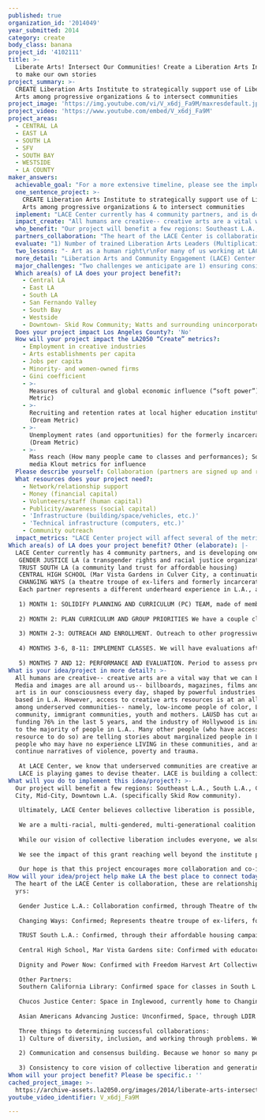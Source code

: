 ```yaml
---
published: true
organization_id: '2014049'
year_submitted: 2014
category: create
body_class: banana
project_id: '4102111'
title: >-
  Liberate Arts! Intersect Our Communities! Create a Liberation Arts Institute
  to make our own stories
project_summary: >-
  CREATE Liberation Arts Institute to strategically support use of Liberation
  Arts among progressive organizations & to intersect communities
project_image: 'https://img.youtube.com/vi/V_x6dj_Fa9M/maxresdefault.jpg'
project_video: 'https://www.youtube.com/embed/V_x6dj_Fa9M'
project_areas:
  - CENTRAL LA
  - EAST LA
  - SOUTH LA
  - SFV
  - SOUTH BAY
  - WESTSIDE
  - LA COUNTY
maker_answers:
  achievable_goal: "For a more extensive timeline, please see the implementation plan above.  We believe a couple of aspects will especially support our project within 12 months.\r\n\r\n1) A collective where everyone has ownership over our organization and work.  Because we work with a consensus based model, everyone is heard and the skills everyone brings are valued.  That means that no one person will take on the entirety of the work that needs to get done, we will always be working as a team.\r\n\r\n2) With a structure that allows for a public performance or sharing after each class period, we will be able to have periodic opportunities for heightened visibility to recruit more people to participate in our classes and volunteer with our institute.\r\n\r\n3) Evaluation is highly important, and we are committed to evaluation so that the changes that need to happen inevitably with a new project can happen real time rather than the next period of classes.\r\n\r\n4) Much of this work is rooted in the experiences and lessons from an ongoing collaboration with the University of Southern California's Masters Program in Applied Theatre Arts.  This program no longer exists, and now the LACE Center houses these ongoing projects. These experiences taught us how to navigate institutions, where to build our ongoing supportive relationships, and ways that intersectional exchange is possible. This relationship allowed us to build relationships and rapport for almost 2 years with this work, and now there is a visible and powerful community supporting the work of Liberation Arts.\r\n\r\nAlong with this, hiring a Program Coordinator will allow all the pieces of this project to go along smoothly logistically, with the Planning Team to support.  We have been waiting for an opportunity like this, and are ready to hit the ground running, wasting no time!"
  one_sentence_project: >-
    CREATE Liberation Arts Institute to strategically support use of Liberation
    Arts among progressive organizations & to intersect communities
  implement: "LACE Center currently has 4 community partners, and is developing one more: \r\nGENDER JUSTICE LA (a transgender rights and racial justice organization)\r\nTRUST SOUTH LA (a community land trust for affordable housing) \r\nCENTRAL HIGH SCHOOL (Mar Vista Gardens in Culver City, a continuation high school) \r\nCHANGING WAYS (a theatre troupe of ex-lifers and formerly incarcerated youth workers).\r\nEach partner represents a different underheard experience in L.A., and each voice is represented on a Planning Team body that guides the path of the LACE Center. Each of these sites has ongoing Liberation Arts programs, and each program reaches different communities. For developing a LACE Institute, we are also partnered with Dignity and Power Now’s Freedom Harvest Arts Collective to gain from their experience of community curriculum development (Dandelions Rising Institute, #riseofthedandelions art series).  Our primary team is made of 15 people, mostly from these organizations, who will carry out visioning, planning, logistically organizing, and team management as our Planning and Curriculum (PC) Team. \r\n\r\n1) MONTH 1: SOLIDIFY PLANNING AND CURRICULUM (PC) TEAM, made of members and leaders from community partner organizations, community-based artists & educators, and other stakeholders as defined by our Planning Team.\r\n\r\n2) MONTH 2: PLAN CURRICULUM AND GROUP PRIORITIES We have a couple classes in motion already, with a couple in progress. Theatre of the Oppressed Theory and Praxis Class (led by Brent Blair), and Playback Theatre Class (led by Joyce Lu), which will begin this fall, the PC Team will pick 2 other classes to be taught on a biweekly basis, that the PC team will help implement, and potentially teach a 3rd class about strategies.\r\n\r\n3) MONTH 2-3: OUTREACH AND ENROLLMENT. Outreach to other progressive and forward-thinking orgs to be students/ co-participants. Our dream is to give some participant stipends so we can enhance working-class cultural work leadership, knowing that many folks cannot prioritize critical art and expressive work due to economic access.\r\n\r\n4) MONTHS 3-6, 8-11: IMPLEMENT CLASSES. We will have evaluations after every class so we can stay up-to-date with the needs of the participants. The outcomes for participants will be certificates of completion for each, along with 2 public performances for the year.  \r\n\r\n5) MONTHS 7 AND 12: PERFORMANCE AND EVALUATION. Period to assess previous gains, and implement best process for upcoming period.\r\n\r\n"
  impact_create: "All humans are creative-- creative arts are a vital way that we can be human.  Media and images are all around us-- billboards, magazines, films and music, art is in our consciousness every day, shaped by powerful industries many based in L.A.  However, access to creative arts resources is at an all time low among underserved communities-- namely, low-income people of color, LGBT community, immigrant communities, youth and mothers.  LAUSD has cut arts funding 76% in the last 5 years, and the industry of Hollywood is inaccessible to the majority of people in L.A.. Many other people (who have access and resource to do so) are telling stories about marginalized people in L.A., people who may have no experience LIVING in these communities, and as such, continue narratives of violence, poverty and trauma.  \r\n\r\nAt LACE Center, we know that underserved communities are creative and resilient.  We are part of these communities. The true stories about us are already there, but how do we learn how to share them with each other? How can we develop our aesthetic around our stories?  And ultimately, how do we make systemic change possible through our visions and imaginations?  Liberation Arts and Community Engagement (LACE) is not only about art-resources-- it is a path through which we connect our struggles towards collective liberation.  The LACE Institute is a way to spread seeds of tools, our communities make up the beautiful branches of experiences, and our visions, work, art make up the fragrance of the fruit and flowers of transformed conditions.\r\nLACE is playing games to devise theater. LACE is building a collective narrative through poetry lines. LACE is having dialogue not just through debate-like words, but also through embodied images that communicate on multiple layers.  LACE Center is conscious of the power structures that exist, and learning how we are not only individually affected, but actually collectively affected.  LACE is inclusive, seeking to build leaders in communities that are underrepresented, prioritizing sustainability through stipends. LACE is intersectional, bringing multiple experiences, identities and languages to create together.  With LACE multiplied through LA, we will find common language and vision for a new LA in 2050, where play is encouraged, creativity is central to everyone’s daily life, and where we live in community with each other across borders and identities."
  who_benefit: "Our project will benefit a few regions: Southeast L.A., South L.A., Culver City, Mid-City, Downtown L.A. (specifically Skid Row community).  \r\n\r\nUltimately, LACE Center believes collective liberation is possible, where all people have basic needs met, and are able to grow, learn, thrive, connect, love, and express themselves according to their self-determined ways of being.  LACE aims to shape individual and collective consciousness towards building a world that includes many worlds, by resisting oppression through the process of art-making, as well as through the resulting art piece.  As such, we see that Liberation Arts and Community Engagement framework is for everyone so we may achieve collective liberation together. \r\n\r\nWe are a multi-racial, multi-gendered, multi-generational coalition of artists, organizers, activists, students and educators.\r\n\r\nWhile our vision of collective liberation includes everyone, we also see a dire need for creative resources among particular communities.  As such, we see ourselves as filling a gap, so our priorities in terms of the communities we serve will be- low-income communities, African-American communities, Latino communities, Asian Pacific Islander communities, LGBT community (specifically the under-resourced Transgender community), immigrant communities, community-based artists, community organizers, educators in our regions, counselors in our regions.   \r\n\r\nWe see the impact of this grant reaching well beyond the institute participants. Each participant is part of a larger community, and part of their training is to create a Liberation Arts group in their own community using the skills they have learned in the institute.  This allows even broader communities of people to be connected through the LACE Institute.  We particular hope that families, classmates, spiritual communities, campaign-based organizations, grassroots organizations, people working in public schools build a firm grasp on Liberation Arts skills through the students/co-participants. \r\n\r\nOur hope is that this project encourages more collaboration and co-investigation of people's conditions.  It is important to build the power of local communities in expressive arts, while also connecting people with different experiences.  This question ultimately determines the way we decide what and with whom we build.  By building a strong core of Liberation Artists from the bottom-up, we see an LA transformed for and by the people who are most affected."
  partners_collaboration: "The heart of the LACE Center is collaboration, these are relationships of 2 yrs:\r\n\r\nGender Justice L.A.: Collaboration confirmed, through Theatre of the Oppressed program; GJLA represents the grassroots voice of the transgender and gender non-conforming community in L.A., particularly of trans people of color.\r\n\r\nChanging Ways: Confirmed; Represents theatre troupe of ex-lifers, formerly incarcerated peoples with long-term sentences, who work with incarcerated and impacted youth along with outreach to other ex-lifers.\r\n\r\nTRUST South L.A.: Confirmed, through their affordable housing campaigns, and Escuelita program; TRUST South LA is a land trust committed to developing affordable housing for South LA residents\r\n\r\nCentral High School, Mar Vista Gardens site: Confirmed with educator sponsor, Vitaly; Central High School represents low-income youth of color who are excluded from the Culver City School District-- Central is a safe, supportive and self-directed learning environment.\r\n\r\nDignity and Power Now: Confirmed with Freedom Harvest Art Collective program; DPN is an organization fighting for the rights and dignity of people impacted by incarceration, particularly around the L.A. jail system, the world's largest jail.  \r\n\r\nOther Partners:\r\nSouthern California Library: Confirmed space for classes in South L.A. and curriculum development support with librarians and historical archives. \r\n\r\nChucos Justice Center: Space in Inglewood, currently home to Changing Ways.\r\n\r\nAsian Americans Advancing Justice: Unconfirmed, Space, through LDIR program\r\n\r\nThree things to determining successful collaborations:\r\n1) Culture of diversity, inclusion, and working through problems.  We believe that diversity of experience, language, class, cultural background, gender, race, & age are essential to creating vibrant and effective programs, especially for a landscape of L.A. that holds so many stories.  As such, part of our culture is inclusion and working through problems together, knowing there are certain things that we might not agree, but that being together and working through it is the most important.\r\n\r\n2) Communication and consensus building. Because we honor so many people's stories, Spanish translation & funds transparency is important. We also work through building consensus so that all voices are heard in decisions\r\n\r\n3) Consistency to core vision of collective liberation and generating intersecting spaces to build our stories. Big-picture keeps us united. "
  evaluate: "1) Number of trained Liberation Arts Leaders (Multiplication of work)\r\n- How many of these leaders have experience of being formerly incarcerated?\r\n- How many of these leaders are youth?\r\n- How many of these leaders have homeless experience?\r\n- How many are transgender or gender non-conforming?\r\n- How many are leading intersectional conversations (planning events, leading conversations during classes and LACE events, etc.)\r\nMETRIC: Unemployment rates (and opportunities) for the formerly incarcerated; Employment in creative industries\r\n\r\n2) New groups formed and youth outreach\r\n- Where is the new Liberation Arts group located?  What kind of project is being developed?\r\n- Who is the greater community of this project? Are youth (ages 24 and under) involved?\r\n- How many different groups/communities are represented in each class?\r\n- Are youth able to gain class credit from this project?\r\n- Are different kinds of media being used for documentation and publicity?  Use of social media?\r\nMETRIC: Measures of cultural and global economic influence (“soft power”); Gini coefficient; Recruiting and retention rates at local higher education institutions\r\n\r\n3) Arts, campaign-based, and cultural establishments per capita using liberation arts tools to do their work\r\n- Is Liberation Arts used as a tool in programming?  To what goal or ends?\r\n- Is this group developing more opportunities for non-traditional leadership, learning styles, marginalized identities?\r\n- Is this establishment expanding the use of arts in connection with basic needs / campaign-based work?\r\n- How is this establishment using Liberation Arts to broaden their reach?\r\n\r\nMETRICS: Jobs per capita, Minority- and women-owned firms, Gini coefficient\r\n"
  two_lessons: "- Art as a human right\r\nFor many of us working at LACE Center, art was not just a fun afterschool activity, or a training to gain social capital.  Art was and is a means of survival. Be it coming home to a community music gathering after a long week of working in exploitative environments, finding dance as a means to set boundaries and find liberation in one's body, or developing community through designing a mural street art project, art is never disconnected from our day-to-day experiences of oppression.  Poet Audre Lorde writes \"[...]poetry is not a luxury. It is a vital necessity of our existence. It forms the quality of the light within which we predicate our hopes and dreams toward survival and change, first made into language, then into idea, then into more tangible action.\"  The LACE Center believes that through collective creativity, we can change ourselves internally, healing wounds and trauma caused by oppressive systems.  We can heal our communities collectively by sharing and witnessing stories, recognizing our struggles are shared, and our lives are connected.  We can change our system by acknowledging these things, building skills and power to devise short and long-term strategies.  Through Liberation Arts, all modes of thinking and learning are upheld, expanding accessible learning spaces and education.  Ultimately, liberation arts allows everyone to be at the table to create a new vision, a new change in the world.\r\n\r\n- In our experience as community organizers and leaders, the rapid pace of work that determines policy change often did not allow much space to connect with other organizers, develop strategies, vision and create art, and ultimately reflect on our movement work.  With LACE Center, we hope to hold that space for other folks doing important policy change work.  We hope to fill a gap that allows folks to slow down, reflect, create art, build skills in ways that are accessible to many people.  We hope to enhance the images, the aesthetics, the humor, the beauty and creativity coming out of progressive movements. We hope to support social change as a shift towards more joy and creativity, as well as towards more dignity and justice.\r\nFinally, we hope to build more unification and collaboration between campaigns, and knock down walls of competitions through dialogue, play and art."
  more_detail: "Liberation Arts and Community Engagement (LACE) Center will create a more aesthetic & connected movement for social change through the Liberation Arts Institute\r\n1) BUILD skills in  Liberation Arts, including Theatre of the Oppressed, Playback Theatre, Community-Based Visual Arts, Public Performance-- centering community storytelling\r\n2) CONNECT communities in dialogue through collective arts-- between campaigns about housing, mass incarceration, immigration, youth, gender and community-based responses to violence\r\n3) OPEN access to arts resources to fill in a resource gap for many marginalized communities in Los Angeles\r\n4) BUILD more culture of Liberation Arts, play, JOY within our social movements and day-to-day lives--- VIVA la gente!"
  major_challenges: "Two challenges we anticipate are 1) ensuring consistent participation and 2) consistently maintaining a process that is sustainable for everyone at the table.  \r\n\r\nConsistent participation is often difficult when many other life priorities are presented to our communities.  As such, we hope that stipended positions offer more incentive for people to be present at these vital trainings.  We also will schedule our classes based on what the needs in the room are, who is interested in which classes, and allowing for check-in moments when participants are not able to show up.  Providing support for transportation with the resources we have will also help people be present in the space.  Ultimately, this is a challenge that we have worked on several systems to improve, but we do anticipate this as an ongoing dynamic considering our work and the communities we serve.\r\n\r\nWe also anticipate difficulties in maintaining a consistent process that honors everyone's effort at the table, allowing this process to be sustainable.  Here are some ideas to support this anticipated challenge:\r\n- continue to have regular meetings to check-in and speak openly\r\n- Rejuvenation plans for our core planning and curriculum team, and class leaders\r\n- Pre-create written materials with Spanish translation\r\n- Create realistic goals and timelines\r\n- Develop work teams that are centralized around planning committee to create more unity\r\n- Affirm each others work, even when we need to shift.  Make sure everyone is heard in the process, and that we are able stay true to our vision of collective liberation.\r\n"
  Which area(s) of LA does your project benefit?:
    - Central LA
    - East LA
    - South LA
    - San Fernando Valley
    - South Bay
    - Westside
    - Downtown- Skid Row Community; Watts and surrounding unincorporated regions
  Does your project impact Los Angeles County?: 'No'
  How will your project impact the LA2050 “Create” metrics?:
    - Employment in creative industries
    - Arts establishments per capita
    - Jobs per capita
    - Minority- and women-owned firms
    - Gini coefficient
    - >-
      Measures of cultural and global economic influence (“soft power”) (Dream
      Metric)
    - >-
      Recruiting and retention rates at local higher education institutions
      (Dream Metric)
    - >-
      Unemployment rates (and opportunities) for the formerly incarcerated
      (Dream Metric)
    - >-
      Mass reach (How many people came to classes and performances); Social
      media Klout metrics for influence
  Please describe yourself: Collaboration (partners are signed up and ready to hit the ground running!)
  What resources does your project need?:
    - Network/relationship support
    - Money (financial capital)
    - Volunteers/staff (human capital)
    - Publicity/awareness (social capital)
    - 'Infrastructure (building/space/vehicles, etc.)'
    - 'Technical infrastructure (computers, etc.)'
    - Community outreach
  impact_metrics: "LACE Center project will affect several of the metrics above.  LACE Center is an art establishment serving regions of L.A. that do not host many creative industry spaces.  With this, we are employing non-traditional folks within the creative industries, name formerly incarcerated people, people with homeless experience, transgender people, people of color, immigrants and youth (ages 16-24).  These are key groups to develop leadership within as people most highly affected by systems of violence and oppression. \r\n\r\nWe believe in hiring non-traditional arts communities in order to build more creative industry skills within these communities.  Our regions of focus as well are regions with fewer arts establishments, and so we are building the Arts establishment per capita metric as well.  Our organization is also run by women of color, queer people, among other minority groups.  As we are building our board, our aim is to have 70% women, 40% queer and transgender identified, and 70% people of color. \r\n\r\nWe believe our work effects the Gini coefficient, which measures income inequality.  By focusing on the leadership of non-traditional communities, not only are we increasing income for those disenfranchised groups, but we are also developing more positive, healing and creative spaces, which allows for broader communities to grow and develop. We are also providing forward thinking organizations with the access to liberation arts-based tools and resources to move forward on their visions as a means to create systemic income-inequality change.\r\n\r\nWe hope to influence soft power as well-- through the production of images and stories from the bottom-up, and the utility of social media like facebook, tumblr, instagram and twitter, we can easily build up our reach of images to global influence, especially since many on the team have global connections and roots.\r\n\r\nFinally, we hire formerly incarcerated people as part of our Changing Ways site program, as well as the Dignity and Power Now Freedom Harvest collective.  This allows for these people to gain more solid network connections, share stories to heal from trauma around incarceration (key to breaking cycles of recidivism), and develop long-term visions for their organizations' plan.  \r\n"
Which area(s) of LA does your project benefit? Other (elaborate): |-
  LACE Center currently has 4 community partners, and is developing one more: 
   GENDER JUSTICE LA (a transgender rights and racial justice organization)
   TRUST SOUTH LA (a community land trust for affordable housing) 
   CENTRAL HIGH SCHOOL (Mar Vista Gardens in Culver City, a continuation high school) 
   CHANGING WAYS (a theatre troupe of ex-lifers and formerly incarcerated youth workers).
   Each partner represents a different underheard experience in L.A., and each voice is represented on a Planning Team body that guides the path of the LACE Center. Each of these sites has ongoing Liberation Arts programs, and each program reaches different communities. For developing a LACE Institute, we are also partnered with Dignity and Power Now’s Freedom Harvest Arts Collective to gain from their experience of community curriculum development (Dandelions Rising Institute, #riseofthedandelions art series). Our primary team is made of 15 people, mostly from these organizations, who will carry out visioning, planning, logistically organizing, and team management as our Planning and Curriculum (PC) Team. 
   
   1) MONTH 1: SOLIDIFY PLANNING AND CURRICULUM (PC) TEAM, made of members and leaders from community partner organizations, community-based artists & educators, and other stakeholders as defined by our Planning Team.
   
   2) MONTH 2: PLAN CURRICULUM AND GROUP PRIORITIES We have a couple classes in motion already, with a couple in progress. Theatre of the Oppressed Theory and Praxis Class (led by Brent Blair), and Playback Theatre Class (led by Joyce Lu), which will begin this fall, the PC Team will pick 2 other classes to be taught on a biweekly basis, that the PC team will help implement, and potentially teach a 3rd class about strategies.
   
   3) MONTH 2-3: OUTREACH AND ENROLLMENT. Outreach to other progressive and forward-thinking orgs to be students/ co-participants. Our dream is to give some participant stipends so we can enhance working-class cultural work leadership, knowing that many folks cannot prioritize critical art and expressive work due to economic access.
   
   4) MONTHS 3-6, 8-11: IMPLEMENT CLASSES. We will have evaluations after every class so we can stay up-to-date with the needs of the participants. The outcomes for participants will be certificates of completion for each, along with 2 public performances for the year. 
   
   5) MONTHS 7 AND 12: PERFORMANCE AND EVALUATION. Period to assess previous gains, and implement best process for upcoming period.
What is your idea/project in more detail?: >-
  All humans are creative-- creative arts are a vital way that we can be human.
  Media and images are all around us-- billboards, magazines, films and music,
  art is in our consciousness every day, shaped by powerful industries many
  based in L.A. However, access to creative arts resources is at an all time low
  among underserved communities-- namely, low-income people of color, LGBT
  community, immigrant communities, youth and mothers. LAUSD has cut arts
  funding 76% in the last 5 years, and the industry of Hollywood is inaccessible
  to the majority of people in L.A.. Many other people (who have access and
  resource to do so) are telling stories about marginalized people in L.A.,
  people who may have no experience LIVING in these communities, and as such,
  continue narratives of violence, poverty and trauma. 
   
   At LACE Center, we know that underserved communities are creative and resilient. We are part of these communities. The true stories about us are already there, but how do we learn how to share them with each other? How can we develop our aesthetic around our stories? And ultimately, how do we make systemic change possible through our visions and imaginations? Liberation Arts and Community Engagement (LACE) is not only about art-resources-- it is a path through which we connect our struggles towards collective liberation. The LACE Institute is a way to spread seeds of tools, our communities make up the beautiful branches of experiences, and our visions, work, art make up the fragrance of the fruit and flowers of transformed conditions.
   LACE is playing games to devise theater. LACE is building a collective narrative through poetry lines. LACE is having dialogue not just through debate-like words, but also through embodied images that communicate on multiple layers. LACE Center is conscious of the power structures that exist, and learning how we are not only individually affected, but actually collectively affected. LACE is inclusive, seeking to build leaders in communities that are underrepresented, prioritizing sustainability through stipends. LACE is intersectional, bringing multiple experiences, identities and languages to create together. With LACE multiplied through LA, we will find common language and vision for a new LA in 2050, where play is encouraged, creativity is central to everyone’s daily life, and where we live in community with each other across borders and identities.
What will you do to implement this idea/project?: >-
  Our project will benefit a few regions: Southeast L.A., South L.A., Culver
  City, Mid-City, Downtown L.A. (specifically Skid Row community). 
   
   Ultimately, LACE Center believes collective liberation is possible, where all people have basic needs met, and are able to grow, learn, thrive, connect, love, and express themselves according to their self-determined ways of being. LACE aims to shape individual and collective consciousness towards building a world that includes many worlds, by resisting oppression through the process of art-making, as well as through the resulting art piece. As such, we see that Liberation Arts and Community Engagement framework is for everyone so we may achieve collective liberation together. 
   
   We are a multi-racial, multi-gendered, multi-generational coalition of artists, organizers, activists, students and educators.
   
   While our vision of collective liberation includes everyone, we also see a dire need for creative resources among particular communities. As such, we see ourselves as filling a gap, so our priorities in terms of the communities we serve will be- low-income communities, African-American communities, Latino communities, Asian Pacific Islander communities, LGBT community (specifically the under-resourced Transgender community), immigrant communities, community-based artists, community organizers, educators in our regions, counselors in our regions. 
   
   We see the impact of this grant reaching well beyond the institute participants. Each participant is part of a larger community, and part of their training is to create a Liberation Arts group in their own community using the skills they have learned in the institute. This allows even broader communities of people to be connected through the LACE Institute. We particular hope that families, classmates, spiritual communities, campaign-based organizations, grassroots organizations, people working in public schools build a firm grasp on Liberation Arts skills through the students/co-participants. 
   
   Our hope is that this project encourages more collaboration and co-investigation of people's conditions. It is important to build the power of local communities in expressive arts, while also connecting people with different experiences. This question ultimately determines the way we decide what and with whom we build. By building a strong core of Liberation Artists from the bottom-up, we see an LA transformed for and by the people who are most affected.
How will your idea/project help make LA the best place to connect today? In LA2050?: >-
  The heart of the LACE Center is collaboration, these are relationships of 2
  yrs:
   
   Gender Justice L.A.: Collaboration confirmed, through Theatre of the Oppressed program; GJLA represents the grassroots voice of the transgender and gender non-conforming community in L.A., particularly of trans people of color.
   
   Changing Ways: Confirmed; Represents theatre troupe of ex-lifers, formerly incarcerated peoples with long-term sentences, who work with incarcerated and impacted youth along with outreach to other ex-lifers.
   
   TRUST South L.A.: Confirmed, through their affordable housing campaigns, and Escuelita program; TRUST South LA is a land trust committed to developing affordable housing for South LA residents
   
   Central High School, Mar Vista Gardens site: Confirmed with educator sponsor, Vitaly; Central High School represents low-income youth of color who are excluded from the Culver City School District-- Central is a safe, supportive and self-directed learning environment.
   
   Dignity and Power Now: Confirmed with Freedom Harvest Art Collective program; DPN is an organization fighting for the rights and dignity of people impacted by incarceration, particularly around the L.A. jail system, the world's largest jail. 
   
   Other Partners:
   Southern California Library: Confirmed space for classes in South L.A. and curriculum development support with librarians and historical archives. 
   
   Chucos Justice Center: Space in Inglewood, currently home to Changing Ways.
   
   Asian Americans Advancing Justice: Unconfirmed, Space, through LDIR program
   
   Three things to determining successful collaborations:
   1) Culture of diversity, inclusion, and working through problems. We believe that diversity of experience, language, class, cultural background, gender, race, & age are essential to creating vibrant and effective programs, especially for a landscape of L.A. that holds so many stories. As such, part of our culture is inclusion and working through problems together, knowing there are certain things that we might not agree, but that being together and working through it is the most important.
   
   2) Communication and consensus building. Because we honor so many people's stories, Spanish translation & funds transparency is important. We also work through building consensus so that all voices are heard in decisions
   
   3) Consistency to core vision of collective liberation and generating intersecting spaces to build our stories. Big-picture keeps us united.
Whom will your project benefit? Please be specific.: ''
cached_project_image: >-
  https://archive-assets.la2050.org/images/2014/liberate-arts-intersect-our-communities-create-a-liberation-arts-institute-to-make-our-own-stories/img.youtube.com/vi/V_x6dj_Fa9M/maxresdefault.jpg
youtube_video_identifier: V_x6dj_Fa9M

---
```

